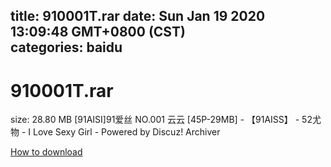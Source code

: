 
title: 910001T.rar
date: Sun Jan 19 2020 13:09:48 GMT+0800 (CST)    
categories: baidu
---

# 910001T.rar
size: 28.80 MB
 [91AISI]91爱丝 NO.001 云云 [45P-29MB] - 【91AISS】 - 52尤物 - I Love Sexy Girl - Powered by Discuz! Archiver
 

[How to download](https://bpcam.bemobtrk.com/go/2ceec3aa-1ca2-46d6-b9ff-aaa5c184517c?jno=32)